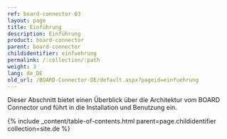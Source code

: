 ```yaml
---
ref: board-connector-03
layout: page
title: Einführung
description: Einführung
product: board-connector
parent: board-connector
childidentifier: einfuehrung
permalink: /:collection/:path
weight: 3
lang: de_DE
old_url: /BOARD-Connector-DE/default.aspx?pageid=einfuehrung
---
```


Dieser Abschnitt bietet einen Überblick über die Architektur vom BOARD Connector und führt in die Installation und Benutzung ein.

{% include _content/table-of-contents.html parent=page.childidentifier collection=site.de %}
